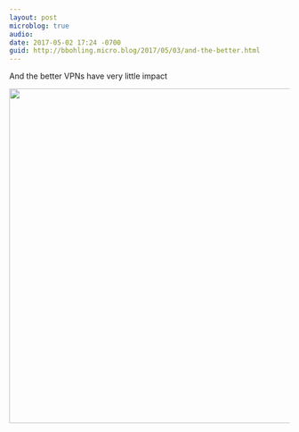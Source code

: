 ```yaml
---
layout: post
microblog: true
audio: 
date: 2017-05-02 17:24 -0700
guid: http://bbohling.micro.blog/2017/05/03/and-the-better.html
---
```

And the better VPNs have very little impact

<img src="http://bbohling.micro.blog/uploads/2017/6f61d34905.jpg" width="600" height="600" style="height: auto" />
